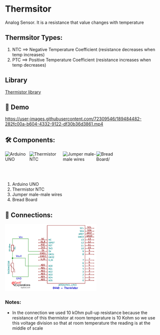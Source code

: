 # Thermsitor
Analog Sensor. It is a resistance that value changes with temperature

## Thermsitor Types:
<ol>
<li>NTC ==> Negative Temperature Coefficient (resistance decreases when temp increases)</li>
<li>PTC ==> Positive Temperature Coefficient (resistance increases when temp decreases)</li>
</ol>


## Library
<a href="https://github.com/panStamp/thermistor">Thermistor library</a>

## 🎥 Demo
https://user-images.githubusercontent.com/72309546/189484482-282fc00a-b604-4332-9122-df30b36d3861.mp4


## 🛠️ Components:
<img align="left" alt="Arduino UNO" width="80px" src="https://upload.wikimedia.org/wikipedia/commons/thumb/3/38/Arduino_Uno_-_R3.jpg/220px-Arduino_Uno_-_R3.jpg" draggable="false"/>
 
 <img align="left" alt="Thermistor NTC" width="110px" src="https://ram-e-shop.com/wp-content/uploads/2018/09/NTC_10K-1.jpg" draggable="false"/>
   
<img align="left" alt="Jumper male-male wires" width="110px" src="https://potentiallabs.com/cart/image/cache/catalog/nov-dec/m-m-800x600.jpg" draggable="false"/>
 
 <img align="left" alt="Bread Board/" width="80px" src="https://www.ubuy.com.bh/productimg/?image=aHR0cHM6Ly9tLm1lZGlhLWFtYXpvbi5jb20vaW1hZ2VzL0kvNjFwK1FUYk1mNUwuX1NMMTAxMF8uanBn.jpg" draggable="false"/>
 <br><br><br><br><br>
 
 <ol>
 <li>Arduino UNO</li>
 <li>Thermistor NTC</li>
 <li>Jumper male-male wires</li>
 <li>Bread Board</li>
 </ol>

## 🔌 Connections:
 <img alt="Connection" width="300px" src="https://github.com/BasmaElhoseny01/Basic_Arduino_projects/blob/main/10.Thermistor/Thermistor%20NTC%2010kohm%20Connection.png"/>
 

### Notes:
<ul>
<li>In the connection we used 10 kOhm pull-up resistance because the resistance of this thermistor at room temperature is 10 Kohm so we use this voltage division so that at room temperature the reading is at the middle of scale</li>
</ul>
